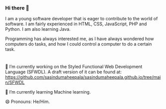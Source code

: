 ### Hi there 👋
I am a young software developer that is eager to contribute to the world of software. I am fairly experienced in HTML, CSS, JavaScript, PHP and Python. I am also learning Java.

Programming has always interested me, as I have always wondered how computers do tasks, and how I could control a computer to do a certain task.
#
🔭 I’m currently working on the Styled Functional Web Development Language (SFWDL). A draft version of it can be found at:
https://github.com/sasindumaheepala/sasindumaheepala.github.io/tree/main/SFWDL

🌱 I’m currently learning Machine learning.

😄 Pronouns: He/Him.
<!--
**sasindumaheepala/sasindumaheepala** is a ✨ _special_ ✨ repository because its `README.md` (this file) appears on your GitHub profile.

Here are some ideas to get you started:

- 🔭 I’m currently working on ...
- 🌱 I’m currently learning ...
- 👯 I’m looking to collaborate on ...
- 🤔 I’m looking for help with ...
- 💬 Ask me about ...
- 📫 How to reach me: ...
- 😄 Pronouns: ...
- ⚡ Fun fact: ...
-->
